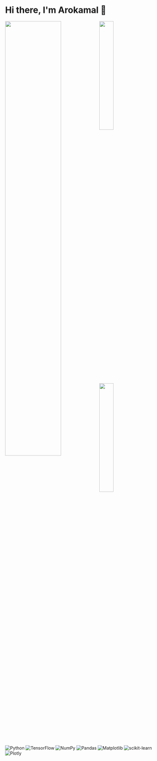 # Hi there, I'm Arokamal 👋

<img align="left" width=60% src="https://github-readme-stats.vercel.app/api?username=Arokamal&show_icons=true&theme=radical" />

<img align="left" width=30% length=30% src="https://github-readme-stats.vercel.app/api/top-langs/?username=Arokamal&layout=compact)](https://github.com/anuraghazra/github-readme-stats" />

<img align="left" width=30% src="https://streak-stats.demolab.com?user=Arokamal&theme=radical&hide_border=true&border_radius=4.6)](https://git.io/streak-stats)" />

![Python](https://img.shields.io/badge/python-3670A0?style=for-the-badge&logo=python&logoColor=ffdd54) 
	![TensorFlow](https://img.shields.io/badge/TensorFlow-%23FF6F00.svg?style=for-the-badge&logo=TensorFlow&logoColor=white)
  ![NumPy](https://img.shields.io/badge/numpy-%23013243.svg?style=for-the-badge&logo=numpy&logoColor=white)
  	![Pandas](https://img.shields.io/badge/pandas-%23150458.svg?style=for-the-badge&logo=pandas&logoColor=white)
  ![Matplotlib](https://img.shields.io/badge/Matplotlib-%23ffffff.svg?style=for-the-badge&logo=Matplotlib&logoColor=black)
  ![scikit-learn](https://img.shields.io/badge/scikit--learn-%23F7931E.svg?style=for-the-badge&logo=scikit-learn&logoColor=white)
  ![Plotly](https://img.shields.io/badge/Plotly-%233F4F75.svg?style=for-the-badge&logo=plotly&logoColor=white)

